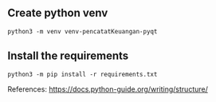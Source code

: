 ## Create python venv

`python3 -m venv venv-pencatatKeuangan-pyqt`

## Install the requirements

`python3 -m pip install -r requirements.txt`


References: https://docs.python-guide.org/writing/structure/
